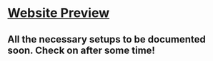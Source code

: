 # [Website Preview](https://r-clone.vercel.app)

## All the necessary setups to be documented soon. Check on after some time!
